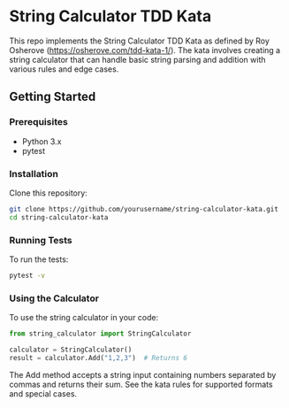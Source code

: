 # String Calculator TDD Kata

This repo implements the String Calculator TDD Kata as defined by Roy Osherove (https://osherove.com/tdd-kata-1/). The kata involves creating a string calculator that can handle basic string parsing and addition with various rules and edge cases.

## Getting Started

### Prerequisites

- Python 3.x
- pytest

### Installation

Clone this repository:

```bash
git clone https://github.com/yourusername/string-calculator-kata.git
cd string-calculator-kata
```

### Running Tests

To run the tests:

```bash
pytest -v
```

### Using the Calculator

To use the string calculator in your code:

```python
from string_calculator import StringCalculator

calculator = StringCalculator()
result = calculator.Add("1,2,3")  # Returns 6
```

The Add method accepts a string input containing numbers separated by commas and returns their sum. See the kata rules for supported formats and special cases.
